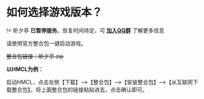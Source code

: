 # 如何选择游戏版本？

!> 昕夕亭 **已暂停服务**。恢复时间待定，可 **[加入QQ群](/joinus)** 了解更多信息

请使用官方整合包一键启动游戏。

~~整合包链接：昕夕亭.zip~~

**以HMCL为例：**

启动HMCL，点击左侧【下载】-->【整合包】-->【安装整合包】-->【从互联网下载整合包】，将上面整合包的链接粘贴进去，点击确认即可。

